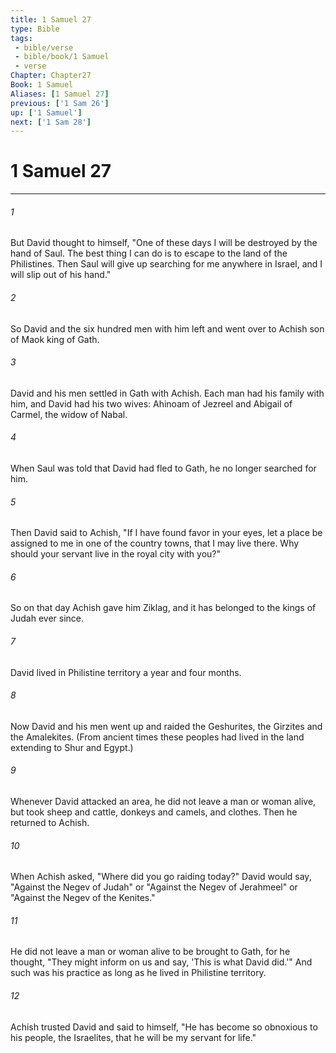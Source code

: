 ```yaml
---
title: 1 Samuel 27
type: Bible
tags:
 - bible/verse
 - bible/book/1 Samuel
 - verse
Chapter: Chapter27
Book: 1 Samuel
Aliases: [1 Samuel 27]
previous: ['1 Sam 26']
up: ['1 Samuel']
next: ['1 Sam 28']
---
```

# 1 Samuel 27

***


###### 1 
But David thought to himself, "One of these days I will be destroyed by the hand of Saul. The best thing I can do is to escape to the land of the Philistines. Then Saul will give up searching for me anywhere in Israel, and I will slip out of his hand." 

###### 2 
So David and the six hundred men with him left and went over to Achish son of Maok king of Gath. 

###### 3 
David and his men settled in Gath with Achish. Each man had his family with him, and David had his two wives: Ahinoam of Jezreel and Abigail of Carmel, the widow of Nabal. 

###### 4 
When Saul was told that David had fled to Gath, he no longer searched for him. 

###### 5 
Then David said to Achish, "If I have found favor in your eyes, let a place be assigned to me in one of the country towns, that I may live there. Why should your servant live in the royal city with you?" 

###### 6 
So on that day Achish gave him Ziklag, and it has belonged to the kings of Judah ever since. 

###### 7 
David lived in Philistine territory a year and four months. 

###### 8 
Now David and his men went up and raided the Geshurites, the Girzites and the Amalekites. (From ancient times these peoples had lived in the land extending to Shur and Egypt.) 

###### 9 
Whenever David attacked an area, he did not leave a man or woman alive, but took sheep and cattle, donkeys and camels, and clothes. Then he returned to Achish. 

###### 10 
When Achish asked, "Where did you go raiding today?" David would say, "Against the Negev of Judah" or "Against the Negev of Jerahmeel" or "Against the Negev of the Kenites." 

###### 11 
He did not leave a man or woman alive to be brought to Gath, for he thought, "They might inform on us and say, 'This is what David did.'" And such was his practice as long as he lived in Philistine territory. 

###### 12 
Achish trusted David and said to himself, "He has become so obnoxious to his people, the Israelites, that he will be my servant for life." 
